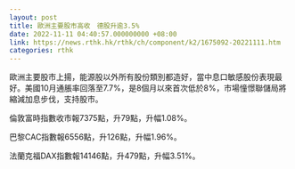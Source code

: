 ```yaml
---
layout: post
title: 歐洲主要股市高收　德股升逾3.5%
date: 2022-11-11 04:40:57.000000000 +08:00
link: https://news.rthk.hk/rthk/ch/component/k2/1675092-20221111.htm
categories: rthk
---
```


歐洲主要股市上揚，能源股以外所有股份類別都造好，當中息口敏感股份表現最好。美國10月通脹率回落至7.7%，是8個月以來首次低於8%，市場憧憬聯儲局將縮減加息步伐，支持股市。

倫敦富時指數收市報7375點，升79點，升幅1.08%。

巴黎CAC指數報6556點，升126點，升幅1.96%。

法蘭克福DAX指數報14146點，升479點，升幅3.51%。
